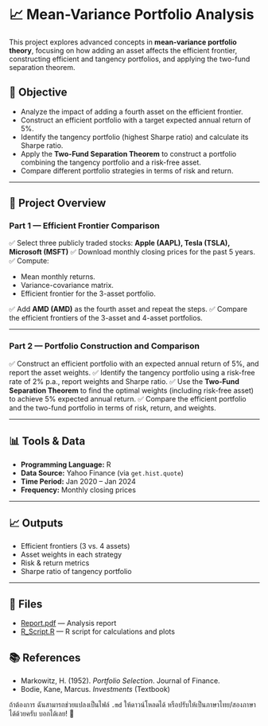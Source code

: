 # 📈 Mean-Variance Portfolio Analysis

This project explores advanced concepts in **mean-variance portfolio theory**, focusing on how adding an asset affects the efficient frontier, constructing efficient and tangency portfolios, and applying the two-fund separation theorem.

## 🎯 Objective

* Analyze the impact of adding a fourth asset on the efficient frontier.
* Construct an efficient portfolio with a target expected annual return of 5%.
* Identify the tangency portfolio (highest Sharpe ratio) and calculate its Sharpe ratio.
* Apply the **Two-Fund Separation Theorem** to construct a portfolio combining the tangency portfolio and a risk-free asset.
* Compare different portfolio strategies in terms of risk and return.

---

## 📄 Project Overview

### Part 1 — Efficient Frontier Comparison

✅ Select three publicly traded stocks:
**Apple (AAPL), Tesla (TSLA), Microsoft (MSFT)**
✅ Download monthly closing prices for the past 5 years.
✅ Compute:

* Mean monthly returns.
* Variance-covariance matrix.
* Efficient frontier for the 3-asset portfolio.

✅ Add **AMD (AMD)** as the fourth asset and repeat the steps.
✅ Compare the efficient frontiers of the 3-asset and 4-asset portfolios.

---

### Part 2 — Portfolio Construction and Comparison

✅ Construct an efficient portfolio with an expected annual return of 5%, and report the asset weights.
✅ Identify the tangency portfolio using a risk-free rate of 2% p.a., report weights and Sharpe ratio.
✅ Use the **Two-Fund Separation Theorem** to find the optimal weights (including risk-free asset) to achieve 5% expected annual return.
✅ Compare the efficient portfolio and the two-fund portfolio in terms of risk, return, and weights.

---

## 📊 Tools & Data

* **Programming Language:** R
* **Data Source:** Yahoo Finance (via `get.hist.quote`)
* **Time Period:** Jan 2020 – Jan 2024
* **Frequency:** Monthly closing prices

---

## 📈 Outputs

* Efficient frontiers (3 vs. 4 assets)
* Asset weights in each strategy
* Risk & return metrics
* Sharpe ratio of tangency portfolio
---
## 📄 Files

- [Report.pdf](./Report.pdf) — Analysis report
- [R_Script.R](./R_Script.R) — R script for calculations and plots


## 📚 References

* Markowitz, H. (1952). *Portfolio Selection*. Journal of Finance.
* Bodie, Kane, Marcus. *Investments* (Textbook)


ถ้าต้องการ ฉันสามารถช่วยแปลงเป็นไฟล์ `.md` ให้ดาวน์โหลดได้ หรือปรับให้เป็นภาษาไทย/สองภาษาได้ด้วยครับ บอกได้เลย! 🌟
